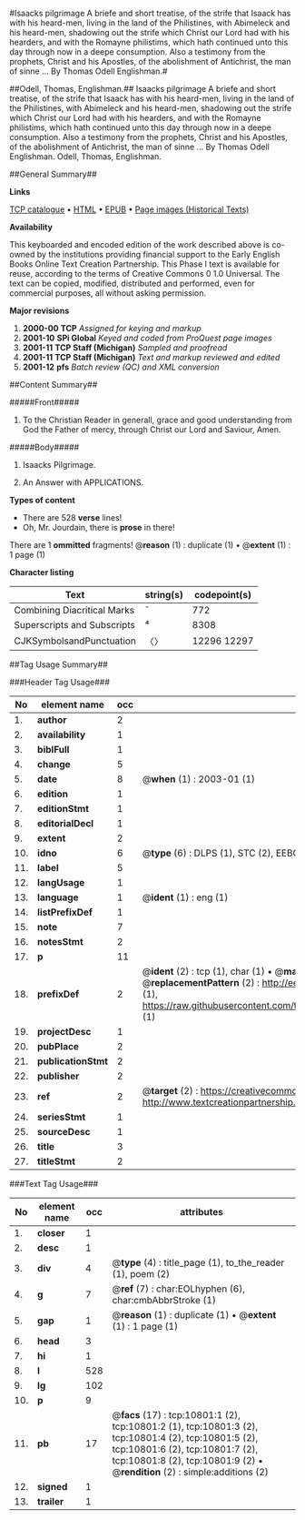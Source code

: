 #Isaacks pilgrimage A briefe and short treatise, of the strife that Isaack has with his heard-men, living in the land of the Philistines, with Abimeleck and his heard-men, shadowing out the strife which Christ our Lord had with his hearders, and with the Romayne philistims, which hath continued unto this day through now in a deepe consumption. Also a testimony from the prophets, Christ and his Apostles, of the abolishment of Antichrist, the man of sinne ... By Thomas Odell Englishman.#

##Odell, Thomas, Englishman.##
Isaacks pilgrimage A briefe and short treatise, of the strife that Isaack has with his heard-men, living in the land of the Philistines, with Abimeleck and his heard-men, shadowing out the strife which Christ our Lord had with his hearders, and with the Romayne philistims, which hath continued unto this day through now in a deepe consumption. Also a testimony from the prophets, Christ and his Apostles, of the abolishment of Antichrist, the man of sinne ... By Thomas Odell Englishman.
Odell, Thomas, Englishman.

##General Summary##

**Links**

[TCP catalogue](http://www.ota.ox.ac.uk/tcp/)  • 
[HTML](http://tei.it.ox.ac.uk/tcp/Texts-HTML/free/A08/A08456.html)  • 
[EPUB](http://tei.it.ox.ac.uk/tcp/Texts-EPUB/free/A08/A08456.epub) • 
[Page images (Historical Texts)](https://data.historicaltexts.jisc.ac.uk/view?pubId=eebo-99845872e&pageId=eebo-99845872e-10801-1)

**Availability**

This keyboarded and encoded edition of the
	       work described above is co-owned by the institutions
	       providing financial support to the Early English Books
	       Online Text Creation Partnership. This Phase I text is
	       available for reuse, according to the terms of Creative
	       Commons 0 1.0 Universal. The text can be copied,
	       modified, distributed and performed, even for
	       commercial purposes, all without asking permission.

**Major revisions**

1. __2000-00__ __TCP__ *Assigned for keying and markup*
1. __2001-10__ __SPi Global__ *Keyed and coded from ProQuest page images*
1. __2001-11__ __TCP Staff (Michigan)__ *Sampled and proofread*
1. __2001-11__ __TCP Staff (Michigan)__ *Text and markup reviewed and edited*
1. __2001-12__ __pfs__ *Batch review (QC) and XML conversion*

##Content Summary##

#####Front#####

1. To the Christian Reader in generall, grace and good understanding from God the Father of mercy, through Christ our Lord and Saviour, Amen.

#####Body#####

1. Isaacks Pilgrimage.

1. An Answer with APPLICATIONS.

**Types of content**

  * There are 528 **verse** lines!
  * Oh, Mr. Jourdain, there is **prose** in there!

There are 1 **ommitted** fragments! 
 @__reason__ (1) : duplicate (1)  •  @__extent__ (1) : 1 page (1)

**Character listing**


|Text|string(s)|codepoint(s)|
|---|---|---|
|Combining             Diacritical Marks|̄|772|
|Superscripts             and Subscripts|⁴|8308|
|CJKSymbolsandPunctuation|〈〉|12296 12297|

##Tag Usage Summary##

###Header Tag Usage###

|No|element name|occ|attributes|
|---|---|---|---|
|1.|__author__|2||
|2.|__availability__|1||
|3.|__biblFull__|1||
|4.|__change__|5||
|5.|__date__|8| @__when__ (1) : 2003-01 (1)|
|6.|__edition__|1||
|7.|__editionStmt__|1||
|8.|__editorialDecl__|1||
|9.|__extent__|2||
|10.|__idno__|6| @__type__ (6) : DLPS (1), STC (2), EEBO-CITATION (1), PROQUEST (1), VID (1)|
|11.|__label__|5||
|12.|__langUsage__|1||
|13.|__language__|1| @__ident__ (1) : eng (1)|
|14.|__listPrefixDef__|1||
|15.|__note__|7||
|16.|__notesStmt__|2||
|17.|__p__|11||
|18.|__prefixDef__|2| @__ident__ (2) : tcp (1), char (1)  •  @__matchPattern__ (2) : ([0-9\-]+):([0-9IVX]+) (1), (.+) (1)  •  @__replacementPattern__ (2) : http://eebo.chadwyck.com/downloadtiff?vid=$1&page=$2 (1), https://raw.githubusercontent.com/textcreationpartnership/Texts/master/tcpchars.xml#$1 (1)|
|19.|__projectDesc__|1||
|20.|__pubPlace__|2||
|21.|__publicationStmt__|2||
|22.|__publisher__|2||
|23.|__ref__|2| @__target__ (2) : https://creativecommons.org/publicdomain/zero/1.0/ (1), http://www.textcreationpartnership.org/docs/. (1)|
|24.|__seriesStmt__|1||
|25.|__sourceDesc__|1||
|26.|__title__|3||
|27.|__titleStmt__|2||


###Text Tag Usage###

|No|element name|occ|attributes|
|---|---|---|---|
|1.|__closer__|1||
|2.|__desc__|1||
|3.|__div__|4| @__type__ (4) : title_page (1), to_the_reader (1), poem (2)|
|4.|__g__|7| @__ref__ (7) : char:EOLhyphen (6), char:cmbAbbrStroke (1)|
|5.|__gap__|1| @__reason__ (1) : duplicate (1)  •  @__extent__ (1) : 1 page (1)|
|6.|__head__|3||
|7.|__hi__|1||
|8.|__l__|528||
|9.|__lg__|102||
|10.|__p__|9||
|11.|__pb__|17| @__facs__ (17) : tcp:10801:1 (2), tcp:10801:2 (1), tcp:10801:3 (2), tcp:10801:4 (2), tcp:10801:5 (2), tcp:10801:6 (2), tcp:10801:7 (2), tcp:10801:8 (2), tcp:10801:9 (2)  •  @__rendition__ (2) : simple:additions (2)|
|12.|__signed__|1||
|13.|__trailer__|1||
